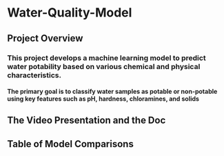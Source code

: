 # Water-Quality-Model
## Project Overview 
### This project develops a machine learning model to predict water potability based on various chemical and physical characteristics. 
#### The primary goal is to classify water samples as potable or non-potable using key features such as pH, hardness, chloramines, and solids
## The Video Presentation and the Doc

## Table of Model Comparisons
